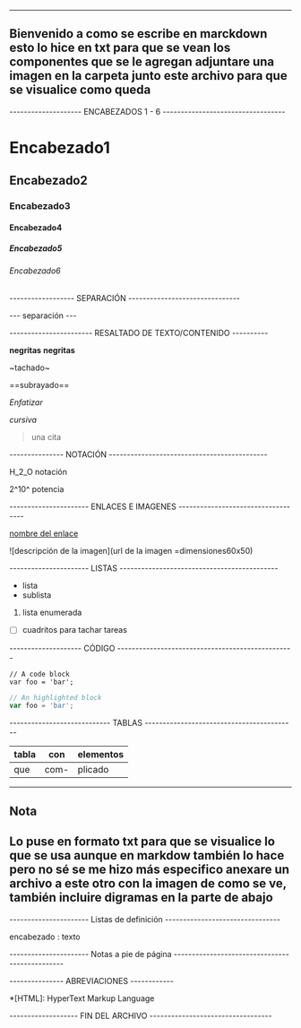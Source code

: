 ------------------------------------------------------------------------------------
Bienvenido a como se escribe en marckdown esto lo hice en txt para que se vean los componentes que se le agregan adjuntare una imagen en la carpeta junto este archivo para que se visualice como queda 
-----------------------------------------------------------------------------------

--------------------	ENCABEZADOS 1 - 6	----------------------------------

# Encabezado1
## Encabezado2
### Encabezado3
#### Encabezado4
##### Encabezado5
###### Encabezado6

------------------	SEPARACIÓN	-------------------------------

--- separación ---

-----------------------		RESALTADO DE TEXTO/CONTENIDO	----------

**negritas** __negritas__

~tachado~

==subrayado==

*Enfatizar*

_cursiva_

> una cita

---------------	NOTACIÓN	--------------------------------------------

H_2_O notación 

2^10^ potencia

----------------------	ENLACES E IMAGENES -----------------------------------

[nombre del enlace](enlace)

<enlace solamente>

![descripción de la imagen](url de la imagen =dimensiones60x50)

----------------------	LISTAS	--------------------------------------------

- lista 
- 	sublista

1. lista enumerada

- [ ] cuadritos para tachar tareas


--------------------	CÓDIGO	-------------------------------------------------

```
// A code block
var foo = 'bar';
```

```javascript
// An highlighted block
var foo = 'bar';
```

----------------------------	TABLAS	------------------------------------------



| tabla | con | elementos |
|  -    | -   | -         |
|que    |com- | plicado   |



------------------------------------------------------------------------------------------------
Nota
------------------------------------------------------------------------------------------------
Lo puse en formato txt para que se visualice lo que se usa aunque en markdow también lo hace 
pero no sé se me hizo más especifico anexare un archivo a este otro con la imagen de como se ve, 
también incluire digramas en la parte de abajo 
------------------------------------------------------------------------------------------------

----------------------		Listas de definición	 --------------------------------

encabezado 
: texto

----------------------		Notas a pie de página 	-----------------------------------------------

[^1]: La nota

--------------- 	ABREVIACIONES 		------------

*[HTML]:  HyperText Markup Language

------------------- 	FIN DEL ARCHIVO 	----------------------------------


